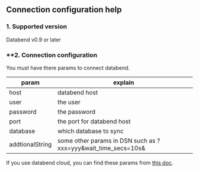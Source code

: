## **Connection configuration help**
### **1. Supported version**
Databend v0.9 or later

### **2. Connection configuration
You must have there params to connect databend.

| param           | explain                                                       |
|-----------------|---------------------------------------------------------------|
| host            | databend host                                                 |
| user            | the user                                                      |
| password        | the password                                                  |
| port            | the port for databend host                                    |
| database        | which database to sync                                        |
| addtionalString | some other params in DSN such as ?xxx=yyy&wait_time_secs=10s& |

If you use databend cloud, you can find these params from [this doc](https://docs.databend.com/using-databend-cloud/warehouses/connecting-a-warehouse).